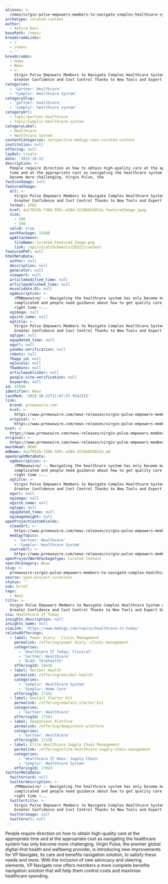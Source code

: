```yaml
---
aliases: >-
  /news/virgin-pulse-empowers-members-to-navigate-complex-healthcare-system-with-greater-confidence-and-cost-control-thanks-to-new-tools-and-expert-guides
archetype: curated-content
author:
  - Athira Ravi
basePath: /news/
breadcrumbLinks:
  - /
  - /news/
  - ''
breadcrumbs:
  - Home
  - News
  - >-
    Virgin Pulse Empowers Members to Navigate Complex Healthcare System with
    Greater Confidence and Cost Control Thanks to New Tools and Expert Guides
categories:
  - 'Gartner: Healthcare'
  - 'Symplur: Healthcare System'
categorySlug:
  - 'gartner: healthcare'
  - 'symplur: healthcare system'
categoryUrl:
  - topic/gartner-healthcare
  - topic/symplur-healthcare-system
categoryLabel:
  - Healthcare
  - Healthcare System
contentCategories: netspective-medigy-news-curated-content
institution: null
offering: null
layOut: single
date: '2022-10-22'
description: >-
  People require direction on how to obtain high-quality care at the appropriate
  time and at the appropriate cost as navigating the healthcare system has only
  become more challenging. Virgin Pulse, the 
favIconImage: null
featuredImage:
  alt: >-
    Virgin Pulse Empowers Members to Navigate Complex Healthcare System with
    Greater Confidence and Cost Control Thanks to New Tools and Expert Guides
  format: JPEG
  href: 4a1f932b-7386-595c-a58d-3519b034552e-featuredImage.jpeg
  size:
    - 300
    - 590
  valid: true
  workPackage: 15508
  wpAttachment:
    fileName: Curated_Featured_Image.png
    link: /api/v3/attachments/28322/content
featuredPdf: null
htmlMetaData:
  author: null
  description: null
  generator: null
  viewport: null
  articlemodified_time: null
  articlepublished_time: null
  msvalidate.01: null
  ogdescription: >-
    /PRNewswire/ -- Navigating the healthcare system has only become more
    complicated and people need guidance about how to get quality care at the
    right time –...
  ogimage: null
  ogsite_name: null
  ogtitle: >-
    Virgin Pulse Empowers Members to Navigate Complex Healthcare System with
    Greater Confidence and Cost Control Thanks to New Tools and Expert Guides
  ogtype: null
  ogupdated_time: null
  ogurl: null
  yandex-verification: null
  robots: null
  fbapp_id: null
  oglocale: null
  fbadmins: null
  articlepublisher: null
  google-site-verification: null
  keywords: null
id: 15508
identifier: News
lastMod: '2022-10-22T11:07:57.954215Z'
link:
  brand: prnewswire.com
  href: >-
    https://www.prnewswire.com/news-releases/virgin-pulse-empowers-members-to-navigate-complex-healthcare-system-with-greater-confidence-and-cost-control-thanks-to-new-tools-and-expert-guides-301642286.html
  original: >-
    https://www.prnewswire.com/news-releases/virgin-pulse-empowers-members-to-navigate-complex-healthcare-system-with-greater-confidence-and-cost-control-thanks-to-new-tools-and-expert-guides-301642286.html
href: >-
  https://www.prnewswire.com/news-releases/virgin-pulse-empowers-members-to-navigate-complex-healthcare-system-with-greater-confidence-and-cost-control-thanks-to-new-tools-and-expert-guides-301642286.html
original: >-
  https://www.prnewswire.com/news-releases/virgin-pulse-empowers-members-to-navigate-complex-healthcare-system-with-greater-confidence-and-cost-control-thanks-to-new-tools-and-expert-guides-301642286.html
mastHead: NEWS
mdName: 4a1f932b-7386-595c-a58d-3519b034552e.md
openGraphMetaData:
  ogdescription: >-
    /PRNewswire/ -- Navigating the healthcare system has only become more
    complicated and people need guidance about how to get quality care at the
    right time –...
  ogtitle: >-
    Virgin Pulse Empowers Members to Navigate Complex Healthcare System with
    Greater Confidence and Cost Control Thanks to New Tools and Expert Guides
  ogurl: null
  ogimage: null
  ogsite_name: null
  ogtype: null
  ogupdated_time: null
  ogimageheight: null
openProjectCustomFields:
  cleanUrl: >-
    https://www.prnewswire.com/news-releases/virgin-pulse-empowers-members-to-navigate-complex-healthcare-system-with-greater-confidence-and-cost-control-thanks-to-new-tools-and-expert-guides-301642286.html
  medigyTopics:
    - 'Gartner: Healthcare'
    - 'Symplur: Healthcare System'
  sourceUrl: >-
    https://www.prnewswire.com/news-releases/virgin-pulse-empowers-members-to-navigate-complex-healthcare-system-with-greater-confidence-and-cost-control-thanks-to-new-tools-and-expert-guides-301642286.html
openProjectWorkPackageType: Curated Content
searchCategory: News
slug: >-
  prnewswire-virgin-pulse-empowers-members-to-navigate-complex-healthcare-system-with-greater-confidence-and-cost-control-thanks-to-new-tools-and-expert-guides
source: open-project-curations
status: ''
sub: brief
tags:
  - News
title: >-
  Virgin Pulse Empowers Members to Navigate Complex Healthcare System with
  Greater Confidence and Cost Control Thanks to New Tools and Expert Guides
via: Healthcare IT Today
insights_description: null
insights_name: null
viaLink: 'https://www.medigy.com/topics/healthcare-it-today'
relatedOfferings:
  - label: Power Diary-  Clinic Management
    permalink: /offering/power-diary--clinic-management
    categories:
      - 'Healthcare IT Today: Clinical'
      - 'Gartner: Healthcare'
      - 'KLAS: Telehealth'
    offeringId: 18428
  - label: Maribel Health
    permalink: /offering/maribel-health
    categories:
      - 'Symplur: Healthcare System'
      - 'Symplur: Home Care'
    offeringId: 17342
  - label: Emulait Starter Kit
    permalink: /offering/emulait-starter-kit
    categories:
      - 'Gartner: Healthcare'
    offeringId: 17281
  - label: DeepIntent Platform
    permalink: /offering/deepintent-platform
    categories:
      - 'Gartner: Healthcare'
    offeringId: 17259
  - label: Elite Healthcare Supply Chain Management
    permalink: /offering/elite-healthcare-supply-chain-management
    categories:
      - 'Healthcare IT News: Supply Chain'
      - 'Symplur: Healthcare System'
    offeringId: 17029
twitterMetaData:
  twittercard: null
  twitterdescription: >-
    /PRNewswire/ -- Navigating the healthcare system has only become more
    complicated and people need guidance about how to get quality care at the
    right time –...
  twittertitle: >-
    Virgin Pulse Empowers Members to Navigate Complex Healthcare System with
    Greater Confidence and Cost Control Thanks to New Tools and Expert Guides
  twitterimage: null
  twitterurl: null
---
```

<p>People require direction on how to obtain high-quality care at the appropriate time and at the appropriate cost as navigating the healthcare system has only become more challenging. Virgin Pulse, the premier global digital-first health and wellbeing provider, is introducing new improvements for VP Navigate, its care and benefits navigation solution, to satisfy these needs and more. With the inclusion of new advocacy and steering elements, VP Navigate now offers members a more complete benefits navigation solution that will help them control costs and maximise healthcare spending.&nbsp;</p>